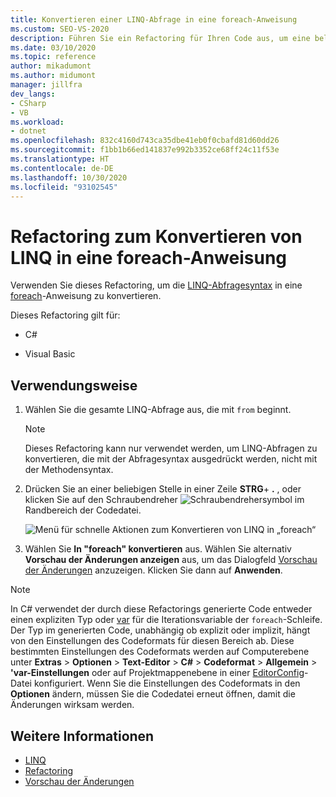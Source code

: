 ```yaml
---
title: Konvertieren einer LINQ-Abfrage in eine foreach-Anweisung
ms.custom: SEO-VS-2020
description: Führen Sie ein Refactoring für Ihren Code aus, um eine beliebige, in der Abfragesyntax geschriebene LINQ-Abfrage in eine foreach-Anweisung zu konvertieren.
ms.date: 03/10/2020
ms.topic: reference
author: mikadumont
ms.author: midumont
manager: jillfra
dev_langs:
- CSharp
- VB
ms.workload:
- dotnet
ms.openlocfilehash: 832c4160d743ca35dbe41eb0f0cbafd81d60dd26
ms.sourcegitcommit: f1bb1b66ed141837e992b3352ce68ff24c11f53e
ms.translationtype: HT
ms.contentlocale: de-DE
ms.lasthandoff: 10/30/2020
ms.locfileid: "93102545"
---
```

# <a name="refactoring-to-convert-linq-to-a-foreach-statement"></a>Refactoring zum Konvertieren von LINQ in eine foreach-Anweisung

Verwenden Sie dieses Refactoring, um die [LINQ-Abfragesyntax](/dotnet/csharp/programming-guide/concepts/linq/query-syntax-and-method-syntax-in-linq) in eine [foreach](/dotnet/csharp/language-reference/keywords/foreach-in)-Anweisung zu konvertieren.

Dieses Refactoring gilt für:

- C#

- Visual Basic

## <a name="how-to-use-it"></a>Verwendungsweise

1. Wählen Sie die gesamte LINQ-Abfrage aus, die mit `from` beginnt.

   > [!NOTE]
   > Dieses Refactoring kann nur verwendet werden, um LINQ-Abfragen zu konvertieren, die mit der Abfragesyntax ausgedrückt werden, nicht mit der Methodensyntax.

1. Drücken Sie an einer beliebigen Stelle in einer Zeile **STRG**+ **.** , oder klicken Sie auf den Schraubendreher ![Schraubendrehersymbol](../media/screwdriver-icon.png) im Randbereich der Codedatei.

   ![Menü für schnelle Aktionen zum Konvertieren von LINQ in „foreach“](media/convert-linq-to-foreach.png)

1. Wählen Sie **In "foreach" konvertieren** aus. Wählen Sie alternativ **Vorschau der Änderungen anzeigen** aus, um das Dialogfeld [Vorschau der Änderungen](../../ide/preview-changes.md) anzuzeigen. Klicken Sie dann auf **Anwenden**.

> [!NOTE]
> In C# verwendet der durch diese Refactorings generierte Code entweder einen expliziten Typ oder [var](/dotnet/csharp/language-reference/keywords/var) für die Iterationsvariable der `foreach`-Schleife. Der Typ im generierten Code, unabhängig ob explizit oder implizit, hängt von den Einstellungen des Codeformats für diesen Bereich ab. Diese bestimmten Einstellungen des Codeformats werden auf Computerebene unter **Extras** > **Optionen** > **Text-Editor** > **C#**  > **Codeformat** > **Allgemein** >  **\'var-Einstellungen** oder auf Projektmappenebene in einer [EditorConfig](/dotnet/fundamentals/code-analysis/style-rules/language-rules#implicit-and-explicit-types)-Datei konfiguriert. Wenn Sie die Einstellungen des Codeformats in den **Optionen** ändern, müssen Sie die Codedatei erneut öffnen, damit die Änderungen wirksam werden.

## <a name="see-also"></a>Weitere Informationen

- [LINQ](/dotnet/standard/using-linq)
- [Refactoring](../refactoring-in-visual-studio.md)
- [Vorschau der Änderungen](../../ide/preview-changes.md)
